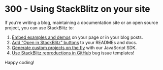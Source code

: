 # 300 - Using StackBlitz on your site

If you’re writing a blog, maintaining a documentation site or an open source project, you can use StackBlitz to:

1. [Embed examples and demos](https://developer.stackblitz.com/guides/integration/embedding) on your page or in your blog posts.
2. [Add “Open in StackBlitz” buttons](https://developer.stackblitz.com/guides/integration/open-from-github) to your READMEs and docs.
3. [Generate custom projects on the fly](https://developer.stackblitz.com/guides/integration/create-with-sdk) with our JavaScript SDK.
4. [Use StackBlitz reproductions in GitHub](https://developer.stackblitz.com/guides/integration/bug-reproductions) bug issue templates!

Happy coding!
